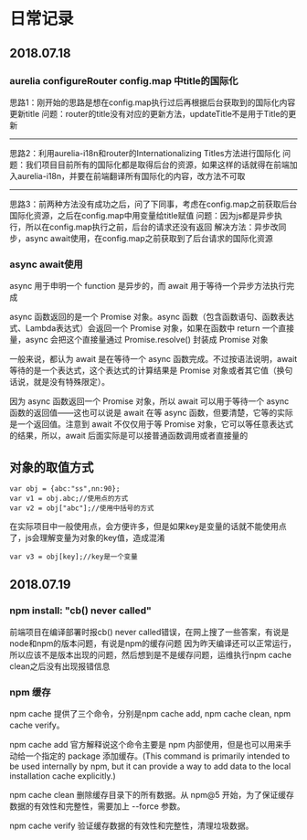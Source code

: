 # 日常记录
## 2018.07.18
### aurelia configureRouter config.map 中title的国际化
思路1：刚开始的思路是想在config.map执行过后再根据后台获取到的国际化内容更新title
问题：router的title没有对应的更新方法，updateTitle不是用于Title的更新

------

思路2：利用aurelia-i18n和router的Internationalizing Titles方法进行国际化
问题：我们项目目前所有的国际化都是取得后台的资源，如果这样的话就得在前端加入aurelia-i18n，并要在前端翻译所有国际化的内容，改方法不可取

------

思路3：前两种方法没有成功之后，问了下同事，考虑在config.map之前获取后台国际化资源，之后在config.map中用变量给title赋值
问题：因为js都是异步执行，所以在config.map执行之前，后台的请求还没有返回
解决方法：异步改同步，async await使用，在config.map之前获取到了后台请求的国际化资源

### async await使用
async 用于申明一个 function 是异步的，而 await 用于等待一个异步方法执行完成

async 函数返回的是一个 Promise 对象。async 函数（包含函数语句、函数表达式、Lambda表达式）会返回一个 Promise 对象，如果在函数中 return 一个直接量，async 会把这个直接量通过 Promise.resolve() 封装成 Promise 对象

一般来说，都认为 await 是在等待一个 async 函数完成。不过按语法说明，await 等待的是一个表达式，这个表达式的计算结果是 Promise 对象或者其它值（换句话说，就是没有特殊限定）。

因为 async 函数返回一个 Promise 对象，所以 await 可以用于等待一个 async 函数的返回值——这也可以说是 await 在等 async 函数，但要清楚，它等的实际是一个返回值。注意到 await 不仅仅用于等 Promise 对象，它可以等任意表达式的结果，所以，await 后面实际是可以接普通函数调用或者直接量的

## 对象的取值方式
```
var obj = {abc:"ss",nn:90};
var v1 = obj.abc;//使用点的方式
var v2 = obj["abc"];//使用中括号的方式
```
 在实际项目中一般使用点，会方便许多，但是如果key是变量的话就不能使用点了，js会理解变量为对象的key值，造成混淆
```
var v3 = obj[key];//key是一个变量
```
## 2018.07.19
### npm install: "cb() never called"
前端项目在编译部署时报cb() never called错误，在网上搜了一些答案，有说是node和npm的版本问题，有说是npm的缓存问题
因为昨天编译还可以正常运行，所以应该不是版本出现的问题，然后想到是不是缓存问题，运维执行npm cache clean之后没有出现报错信息
### npm 缓存
npm cache 提供了三个命令，分别是npm cache add, npm cache clean, npm cache verify。

npm cache add
官方解释说这个命令主要是 npm 内部使用，但是也可以用来手动给一个指定的 package 添加缓存。(This command is primarily intended to be used internally by npm, but it can provide a way to add data to the local installation cache explicitly.)

npm cache clean
删除缓存目录下的所有数据。从 npm@5 开始，为了保证缓存数据的有效性和完整性，需要加上 --force 参数。

npm cache verify
验证缓存数据的有效性和完整性，清理垃圾数据。
